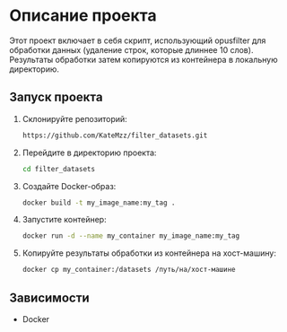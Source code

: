 # Описание проекта

Этот проект включает в себя скрипт, использующий opusfilter для обработки данных (удаление строк, которые длиннее 10 слов). Результаты обработки затем копируются из контейнера в локальную директорию.

## Запуск проекта

1. Склонируйте репозиторий:

    ```bash
    https://github.com/KateMzz/filter_datasets.git
    ```

2. Перейдите в директорию проекта:

    ```bash
    cd filter_datasets
    ```

3. Создайте Docker-образ:

    ```bash
    docker build -t my_image_name:my_tag .
    ```

4. Запустите контейнер:

    ```bash
    docker run -d --name my_container my_image_name:my_tag
    ```

5. Копируйте результаты обработки из контейнера на хост-машину:

    ```bash
    docker cp my_container:/datasets /путь/на/хост-машине
    ```

## Зависимости

- Docker
